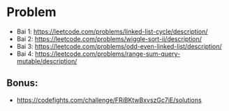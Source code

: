 # Problem
- Bai 1: https://leetcode.com/problems/linked-list-cycle/description/
- Bai 2: https://leetcode.com/problems/wiggle-sort-ii/description/
- Bai 3: https://leetcode.com/problems/odd-even-linked-list/description/
- Bai 4: https://leetcode.com/problems/range-sum-query-mutable/description/

## Bonus: 
- https://codefights.com/challenge/FRiBKtwBxvszGc7iE/solutions
